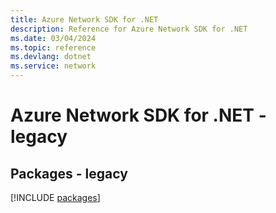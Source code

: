 ```yaml
---
title: Azure Network SDK for .NET
description: Reference for Azure Network SDK for .NET
ms.date: 03/04/2024
ms.topic: reference
ms.devlang: dotnet
ms.service: network
---
```

# Azure Network SDK for .NET - legacy
## Packages - legacy
[!INCLUDE [packages](network-index.md)]